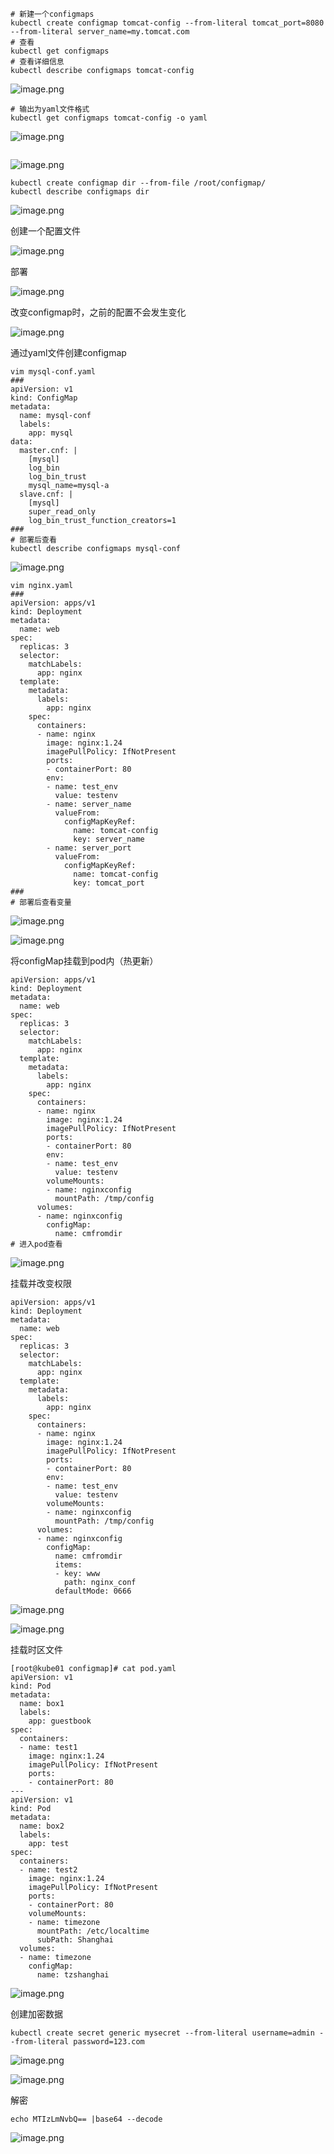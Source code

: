 ```shell
# 新建一个configmaps
kubectl create configmap tomcat-config --from-literal tomcat_port=8080 --from-literal server_name=my.tomcat.com
# 查看
kubectl get configmaps
# 查看详细信息
kubectl describe configmaps tomcat-config
```
![image.png](https://gitee.com/zhaojiedong/img/raw/master/202408021003846.png)

```shell
# 输出为yaml文件格式
kubectl get configmaps tomcat-config -o yaml
```
![image.png](https://gitee.com/zhaojiedong/img/raw/master/202408021004552.png)

```shell

```
![image.png](https://gitee.com/zhaojiedong/img/raw/master/202408021008482.png)
```shell
kubectl create configmap dir --from-file /root/configmap/
kubectl describe configmaps dir 
```
![image.png](https://gitee.com/zhaojiedong/img/raw/master/202408021009564.png)

创建一个配置文件

![image.png](https://gitee.com/zhaojiedong/img/raw/master/202408021010111.png)

部署

![image.png](https://gitee.com/zhaojiedong/img/raw/master/202408021010654.png)

改变configmap时，之前的配置不会发生变化

![image.png](https://gitee.com/zhaojiedong/img/raw/master/202408021011924.png)

通过yaml文件创建configmap

```shell
vim mysql-conf.yaml 
###
apiVersion: v1
kind: ConfigMap
metadata:
  name: mysql-conf
  labels:
    app: mysql
data:
  master.cnf: |
    [mysql]
    log_bin
    log_bin_trust
    mysql_name=mysql-a
  slave.cnf: |
    [mysql]
    super_read_only
    log_bin_trust_function_creators=1
###
# 部署后查看
kubectl describe configmaps mysql-conf
```
![image.png](https://gitee.com/zhaojiedong/img/raw/master/202408021018904.png)

```shell
vim nginx.yaml
###
apiVersion: apps/v1
kind: Deployment
metadata: 
  name: web
spec:
  replicas: 3
  selector:
    matchLabels:
      app: nginx
  template:
    metadata:
      labels:
        app: nginx
    spec:
      containers:
      - name: nginx
        image: nginx:1.24
        imagePullPolicy: IfNotPresent
        ports:
        - containerPort: 80
        env:
        - name: test_env
          value: testenv
        - name: server_name
          valueFrom:
            configMapKeyRef:
              name: tomcat-config
              key: server_name
        - name: server_port
          valueFrom:
            configMapKeyRef:
              name: tomcat-config
              key: tomcat_port
###
# 部署后查看变量

```
![image.png](https://gitee.com/zhaojiedong/img/raw/master/202408021050541.png)

![image.png](https://gitee.com/zhaojiedong/img/raw/master/202408021050929.png)

将configMap挂载到pod内（热更新）

```shell
apiVersion: apps/v1
kind: Deployment
metadata: 
  name: web
spec:
  replicas: 3
  selector:
    matchLabels:
      app: nginx
  template:
    metadata:
      labels:
        app: nginx
    spec:
      containers:
      - name: nginx
        image: nginx:1.24
        imagePullPolicy: IfNotPresent
        ports:
        - containerPort: 80
        env:
        - name: test_env
          value: testenv
        volumeMounts:
        - name: nginxconfig
          mountPath: /tmp/config
      volumes:
      - name: nginxconfig
        configMap:
          name: cmfromdir
# 进入pod查看
```

![image.png](https://gitee.com/zhaojiedong/img/raw/master/202408021101352.png)

挂载并改变权限
```shell
apiVersion: apps/v1
kind: Deployment
metadata: 
  name: web
spec:
  replicas: 3
  selector:
    matchLabels:
      app: nginx
  template:
    metadata:
      labels:
        app: nginx
    spec:
      containers:
      - name: nginx
        image: nginx:1.24
        imagePullPolicy: IfNotPresent
        ports:
        - containerPort: 80
        env:
        - name: test_env
          value: testenv
        volumeMounts:
        - name: nginxconfig
          mountPath: /tmp/config
      volumes:
      - name: nginxconfig
        configMap:
          name: cmfromdir
          items:
          - key: www
            path: nginx_conf
          defaultMode: 0666
```

![image.png](https://gitee.com/zhaojiedong/img/raw/master/202408021111891.png)

![image.png](https://gitee.com/zhaojiedong/img/raw/master/202408021111610.png)

挂载时区文件
```shell
[root@kube01 configmap]# cat pod.yaml 
apiVersion: v1
kind: Pod
metadata:
  name: box1
  labels:
    app: guestbook
spec:
  containers:
  - name: test1
    image: nginx:1.24
    imagePullPolicy: IfNotPresent
    ports:
    - containerPort: 80
---
apiVersion: v1
kind: Pod
metadata:
  name: box2
  labels:
    app: test
spec:
  containers:
  - name: test2
    image: nginx:1.24
    imagePullPolicy: IfNotPresent
    ports:
    - containerPort: 80
    volumeMounts:
    - name: timezone
      mountPath: /etc/localtime
      subPath: Shanghai
  volumes:
  - name: timezone
    configMap:
      name: tzshanghai
```
![image.png](https://gitee.com/zhaojiedong/img/raw/master/202408021141375.png)

创建加密数据
```shell
kubectl create secret generic mysecret --from-literal username=admin --from-literal password=123.com
```
![image.png](https://gitee.com/zhaojiedong/img/raw/master/202408021152545.png)

![image.png](https://gitee.com/zhaojiedong/img/raw/master/202408021152046.png)

解密
```shell
echo MTIzLmNvbQ== |base64 --decode
```
![image.png](https://gitee.com/zhaojiedong/img/raw/master/202408021152450.png)

